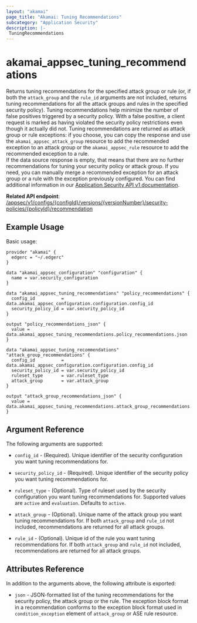 ```yaml
---
layout: "akamai"
page_title: "Akamai: Tuning Recommendations"
subcategory: "Application Security"
description: |-
 TuningRecommendations
---
```


# akamai_appsec_tuning_recommendations

Returns tuning recommendations for the specified attack group or rule (or, if both the `attack_group` and the `rule_id` arguments are not included, returns tuning recommendations for all the attack groups and rules in the specified security policy).
Tuning recommendations help minimize the number of false positives triggered by a security policy. With a false positive, a client request is marked as having violated the security policy restrictions even though it actually did not.
Tuning recommendations are returned as attack group or rule exceptions: if you choose, you can copy the response and use the `akamai_appsec_attack_group` resource to add the recommended exception to an attack group or the `akamai_appsec_rule` resource to add the recommended exception to a rule.  
If the data source response is empty, that means that there are no further recommendations for tuning your security policy or attack group.
If you need, you can manually merge a recommended exception for an attack group or a rule with the exception previously configured.
You can find additional information in our [Application Security API v1 documentation](https://techdocs.akamai.com/application-security/reference/get-recommendations).

**Related API endpoint**: [/appsec/v1/configs/{configId}/versions/{versionNumber}/security-policies/{policyId}/recommendation](https://techdocs.akamai.com/application-security/reference/get-recommendations)

## Example Usage

Basic usage:

```hcl
provider "akamai" {
  edgerc = "~/.edgerc"
}

data "akamai_appsec_configuration" "configuration" {
  name = var.security_configuration
}

data "akamai_appsec_tuning_recommendations" "policy_recommendations" {
  config_id          = data.akamai_appsec_configuration.configuration.config_id
  security_policy_id = var.security_policy_id
}

output "policy_recommendations_json" {
  value = data.akamai_appsec_tuning_recommendations.policy_recommendations.json
}

data "akamai_appsec_tuning_recommendations" "attack_group_recommendations" {
  config_id          = data.akamai_appsec_configuration.configuration.config_id
  security_policy_id = var.security_policy_id
  ruleset_type       = var.ruleset_type
  attack_group       = var.attack_group
}

output "attack_group_recommendations_json" {
  value = data.akamai_appsec_tuning_recommendations.attack_group_recommendations.json
}
```

## Argument Reference

The following arguments are supported:

* `config_id` - (Required). Unique identifier of the security configuration you want tuning recommendations for.

* `security_policy_id` - (Required). Unique identifier of the security policy you want tuning recommendations for.

* `ruleset_type` - (Optional). Type of ruleset used by the security configuration you want tuning recommendations for. Supported values are `active` and `evaluation`. Defaults to `active`.

* `attack_group` - (Optional). Unique name of the attack group you want tuning recommendations for. If both `attack_group` and `rule_id` not included, recommendations are returned for all attack groups.

* `rule_id` - (Optional). Unique id of the rule you want tuning recommendations for. If both `attack_group` and `rule_id` not included, recommendations are returned for all attack groups.

## Attributes Reference

In addition to the arguments above, the following attribute is exported:

* `json` - JSON-formatted list of the tuning recommendations for the security policy, the attack group or the rule. The exception block format in a recommendation conforms to the exception block format used in `condition_exception` element of `attack_group` or ASE rule resource.